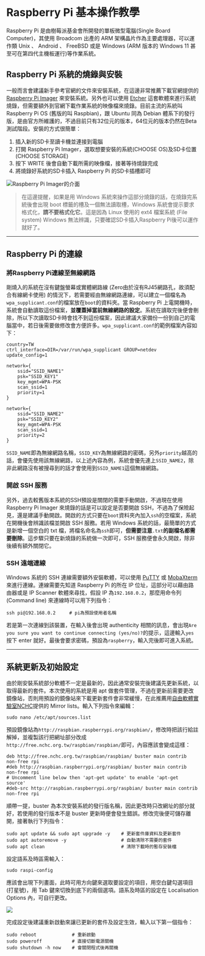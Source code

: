 # Raspberry Pi 基本操作教學
Raspberry Pi 是由樹莓派基金會所開發的單板微型電腦(Single Board Computer)，其使用 Broadcom 出產的 ARM 架構晶片作為主要處理器，可以運作類 Unix 、 Android 、 FreeBSD 或是 Windows (ARM 版本的 Windows 11 甚至可在第四代主機板運行)等作業系統。

## Raspberry Pi 系統的燒錄與安裝
一般而言會建議新手參考官網的文件來安裝系統，在這邊非常推薦下載官網提供的 [Raspberry Pi Imager](https://www.raspberrypi.org/software/) 來安裝系統。另外也可以使用 [Etcher](https://www.balena.io/etcher/) 這套軟體來進行系統燒錄，但需要額外到官網下載作業系統的映像檔來燒錄。目前主流的系統叫 Raspberry Pi OS (舊版的叫 Raspbian)，跟 Ubuntu 同為 Debian 體系下的發行版，是由官方所維護的，不過目前只有32位元的版本，64位元的版本仍然在Beta測試階段。安裝的方式很簡單：
1. 插入新的SD卡至讀卡機並連接到電腦
2. 打開 Raspberry Pi Imager，選取想要安裝的系統(CHOOSE OS)及SD卡位置(CHOOSE STORAGE)
3. 按下 WRITE 後會自動下載所需的映像檔，接著等待燒錄完成
4. 將燒錄好系統的SD卡插入 Raspberry Pi 的SD卡插槽即可

![Raspberry Pi Imager的介面](https://i.imgur.com/d3bj2tj.png)

> 在這邊提醒，如果是用 Windows 系統來操作這部分燒錄的話，在燒錄完系統後會出現 boot 標籤的槽及一個無法讀取槽，Windows 系統會提示要求格式化，**請不要格式化它**。這是因為 Linux 使用的 ext4 檔案系統 (File system) Windows 無法辨識，只要確認SD卡插入Raspberry Pi後可以運作就好了。

---

## Raspberry Pi 的連線

### 將Raspberry Pi連線至無線網路
剛燒入的系統在沒有鍵盤螢幕或實體網路線 (Zero由於沒有RJ45網路孔，故須配合有線網卡使用) 的情況下，若需要經由無線網路連線，可以建立一個檔名為`wpa_supplicant.conf`的檔案放在`boot`的資料夾。當 Raspberry Pi 上電開機時，系統會自動讀取這份檔案，**並覆蓋掉當前無線網路的設定**。系統在讀取完後便會刪除，所以下次讀取SD卡時會找不到這份檔案，因此建議大家備份一份到自己的電腦當中，若日後需要做修改會方便許多。`wpa_supplicant.conf`的範例檔案內容如下：
```
country=TW
ctrl_interface=DIR=/var/run/wpa_supplicant GROUP=netdev
update_config=1

network={
    ssid="SSID_NAME1"
    psk="SSID_KEY1"
    key_mgmt=WPA-PSK
    scan_ssid=1
    priority=1 
}

network={
    ssid="SSID_NAME2"
    psk="SSID_KEY2"
    key_mgmt=WPA-PSK
    scan_ssid=1
    priority=2 
}
```
`SSID_NAME`即為無線網路名稱，`SSID_KEY`為無線網路的密碼，另外`priority`越高的話，會優先使用該無線網路，以上述內容為例，系統會優先連上`SSID_NAME2`，除非此網路沒有被搜尋到的話才會使用到`SSID_NAME1`這個無線網路。

### 開啟 SSH 服務
另外，過去較舊版本系統的SSH預設是關閉的需要手動開啟，不過現在使用 Raspberry Pi Imager 來燒錄的話是可以設定是否要開啟 SSH，不過為了保險起見，還是建議手動開啟。開啟的方式只要在`boot`資料夾內加入`ssh`的空檔案，系統在開機後會辨識該檔並開啟 SSH 服務。若用 Windows 系統的話，最簡單的方式是新增一個空白的 txt 檔，將檔名命名為`ssh`即可，**但需要注意**`.txt`**的副檔名都需要刪除**。這步驟只要在新燒錄的系統做一次即可，SSH 服務便會永久開啟，除非後續有額外關閉它。

### SSH 遠端連線
Windows 系統的 SSH 連線需要額外安裝軟體，可以使用 [PuTTY](https://www.putty.org/) 或 [MobaXterm](https://mobaxterm.mobatek.net/) 來進行連線。連線需要先知道 Raspberry Pi 的所在 IP 位址，這部分可以藉由路由器或是 IP Scanner 軟體來尋找，假設 IP 為`192.168.0.2`，那麼用命令列 (Command line) 來連線時可以用下列指令：
```bash=
ssh pi@192.168.0.2     # pi為預設使用者名稱
```
若是第一次連線到該裝置，在輸入後會出現 authenticity 相關的訊息，會出現`Are you sure you want to continue connecting (yes/no)?`的提示，這邊輸入`yes`按下 enter 就好。最後會要求密碼，預設為`raspberry`，輸入完後即可進入系統。

---

## 系統更新及初始設定
由於剛安裝系統部分軟體不一定是最新的，因此通常安裝完後建議先更新系統，以取得最新的套件。本次使用的系統是用 apt 做套件管理，不過在更新前需要更改鏡像站，否則用預設的鏡像站來下載更新套件會非常緩慢，在此推薦用[自由軟體實驗室NCHC](http://free.nchc.org.tw/pmwiki/pmwiki.php/FSLab/MirrorLists)提供的 Mirror lists。輸入下列指令來編輯：
```bash=
sudo nano /etc/apt/sources.list
```
預設鏡像站為`http://raspbian.raspberrypi.org/raspbian/`，修改時把該行給註解掉，並複製該行把網址部分改成`http://free.nchc.org.tw/raspbian/raspbian/`即可，內容應該會變成這樣：

```bash=
deb http://free.nchc.org.tw/raspbian/raspbian/ buster main contrib non-free rpi
#deb http://raspbian.raspberrypi.org/raspbian/ buster main contrib non-free rpi
# Uncomment line below then 'apt-get update' to enable 'apt-get source'
#deb-src http://raspbian.raspberrypi.org/raspbian/ buster main contrib non-free rpi
```
順帶一提，buster 為本次安裝系統的發行版名稱，因此更改時只改網址的部分就好，若使用的發行版本不是 buster 更新時便會發生錯誤。修改完後便可儲存離開，接著執行下列指令：

```bash=
sudo apt update && sudo apt upgrade -y    # 更新套件庫資料及更新套件 
sudo apt autoremove -y                    # 自動清除不需要的套件
sudo apt clean                            # 清除下載時的暫存安裝檔
```

設定語系及時區需輸入：
```bash=
sudo raspi-config
```
應該會出現下列畫面，此時可用方向鍵來選取要設定的項目，用空白鍵勾選項目(打星號)，用 Tab 鍵來切換到底下的兩個選項。語系及時區的設定在 Localisation Options 內，可自行更改。

![](https://i.imgur.com/XiTJ4dG.png)

完成設定後建議重新啟動來讓已更新的套件及設定生效，輸入以下第一個指令：
```bash=
sudo reboot             # 重新啟動
sudo poweroff           # 直接切斷電源關機
sudo shutdown -h now    # 會關閉程式後再關機 
```
